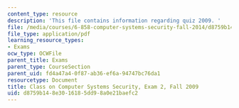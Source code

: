 ```yaml
---
content_type: resource
description: 'This file contains information regarding quiz 2009. '
file: /media/courses/6-858-computer-systems-security-fall-2014/d8759b148e3016185dd98a0e21baefc2_MIT6_858F14_q09_2.pdf
file_type: application/pdf
learning_resource_types:
- Exams
ocw_type: OCWFile
parent_title: Exams
parent_type: CourseSection
parent_uid: fd4a47a4-0f87-ab36-ef6a-94747bc76da1
resourcetype: Document
title: Class on Computer Systems Security, Exam 2, Fall 2009
uid: d8759b14-8e30-1618-5dd9-8a0e21baefc2
---
```

